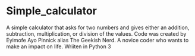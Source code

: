 # Simple_calculator
A simple calculator that asks for two numbers and gives either an addition, subtraction, multiplication, or division of the values.
 Code was created by Eyimofe Ayo Pinnick alias The Geekish Nerd.
 A novice coder who wants to make an impact on life.
 Wriiten in Python 3
